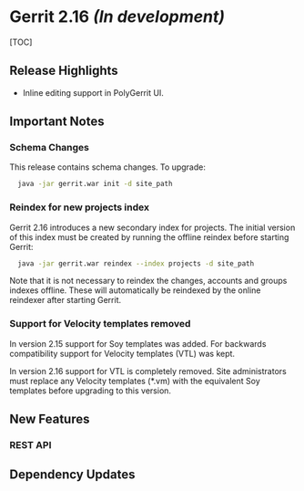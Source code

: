 # Gerrit 2.16 *(In development)*

[TOC]

## Release Highlights

* Inline editing support in PolyGerrit UI.

## Important Notes

### Schema Changes

This release contains schema changes. To upgrade:

``` sh
  java -jar gerrit.war init -d site_path
```

### Reindex for new projects index

Gerrit 2.16 introduces a new secondary index for projects. The initial version
of this index must be created by running the offline reindex before starting
Gerrit:

``` sh
  java -jar gerrit.war reindex --index projects -d site_path
```

Note that it is not necessary to reindex the changes, accounts and groups
indexes offline. These will automatically be reindexed by the online reindexer
after starting Gerrit.

### Support for Velocity templates removed

In version 2.15 support for Soy templates was added. For backwards compatibility
support for Velocity templates (VTL) was kept.

In version 2.16 support for VTL is completely removed. Site administrators must
replace any Velocity templates (*.vm) with the equivalent Soy templates before
upgrading to this version.

## New Features

### REST API

## Dependency Updates


